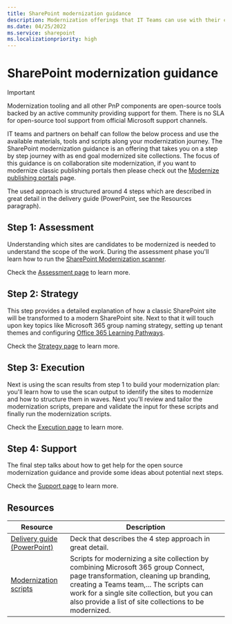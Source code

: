 ```yaml
---
title: SharePoint modernization guidance
description: Modernization offerings that IT Teams can use with their customers
ms.date: 04/25/2022
ms.service: sharepoint
ms.localizationpriority: high
---
```


# SharePoint modernization guidance

> [!IMPORTANT]
> Modernization tooling and all other PnP components are open-source tools backed by an active community providing support for them. There is no SLA for open-source tool support from official Microsoft support channels.

IT teams and partners on behalf can follow the below process and use the available materials, tools and scripts along your modernization journey. The SharePoint modernization guidance is an offering that takes you on a step by step journey with as end goal modernized site collections. The focus of this guidance is on collaboration site modernization, if you want to modernize classic publishing portals then please check out the [Modernize publishing portals](modernize-publishing-portal.md) page.

The used approach is structured around 4 steps which are described in great detail in the delivery guide (PowerPoint, see the Resources paragraph).

## Step 1: Assessment

Understanding which sites are candidates to be modernized is needed to understand the scope of the work. During the assessment phase you'll learn how to run the [SharePoint Modernization scanner](https://aka.ms/sppnp-modernizationscanner).

Check the [Assessment page](modernize-guidance-assessment.md) to learn more.

## Step 2: Strategy

This step provides a detailed explanation of how a classic SharePoint site will be transformed to a modern SharePoint site. Next to that it will touch upon key topics like Microsoft 365 group naming strategy, setting up tenant themes and configuring [Office 365 Learning Pathways](https://aka.ms/learningpathways).

Check the [Strategy page](modernize-guidance-strategy.md) to learn more.

## Step 3: Execution

Next is using the scan results from step 1 to build your modernization plan: you'll learn how to use the scan output to identify the sites to modernize and how to structure them in waves. Next you'll review and tailor the modernization scripts, prepare and validate the input for these scripts and finally run the modernization scripts.

Check the [Execution page](modernize-guidance-execution.md) to learn more.

## Step 4: Support

The final step talks about how to get help for the open source modernization guidance and provide some ideas about potential next steps.

Check the [Support page](modernize-guidance-support.md) to learn more.

## Resources

Resource | Description
---------|------------
[Delivery guide (PowerPoint)](https://github.com/SharePoint/sp-dev-modernization/blob/dev/Modernization%20partner%20guidance/Microsoft%20Teamwork%20Transformation%20Delivery%20Guide.pptx?raw=true) | Deck that describes the 4 step approach in great detail.
[Modernization scripts](https://aka.ms/sppnp-modernization-sitecollectionscripts) | Scripts for modernizing a site collection by combining Microsoft 365 group Connect, page transformation, cleaning up branding, creating a Teams team,... The scripts can work for a single site collection, but you can also provide a list of site collections to be modernized.
